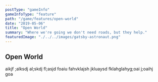 ```yaml
---
postType: "gameInfo"
gameInfoType: "feature"
path: "/game/features/open-world"
date: "2019-05-06"
title: "Open World"
summary: "Where we're going we don't need roads, but they help."
featuredImage: "./../../images/gatsby-astronaut.png"
---
```


## Open World

aikjf ;alksdj al;skdj fl;asjd foaiu fahvklajsh jkluaysd fklahglahyg;oai j;oaihj goa
